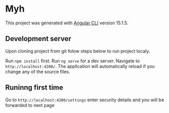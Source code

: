 # Myh

This project was generated with [Angular CLI](https://github.com/angular/angular-cli) version 15.1.5.

## Development server
Upon cloning project from git folow steps below to run project localy.

Run `npm install` first.
Run `ng serve` for a dev server. Navigate to `http://localhost:4200/`. The application will automatically reload if you change any of the source files.

## Runinng first time
Go to `http://localhost:4200/settings` enter security details and you will be forwarded to next page
